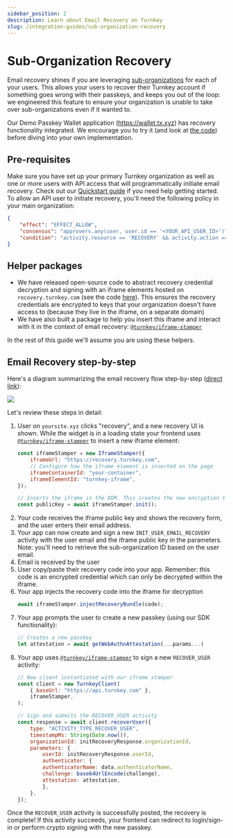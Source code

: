```yaml
---
sidebar_position: 2
description: Learn about Email Recovery on Turnkey
slug: /integration-guides/sub-organization-recovery
---
```

# Sub-Organization Recovery

Email recovery shines if you are leveraging [sub-organizations](../getting-started/Sub-Organizations.md) for each of your users. This allows your users to recover their Turnkey account if something goes wrong with their passkeys, and keeps you out of the loop: we engineered this feature to ensure your organization is unable to take over sub-organizations even if it wanted to.

Our Demo Passkey Wallet application (https://wallet.tx.xyz) has recovery functionality integrated. We encourage you to try it (and look at [the code](https://github.com/tkhq/demo-passkey-wallet)) before diving into your own implementation.

## Pre-requisites

Make sure you have set up your primary Turnkey organization as well as one or more users with API access that will programmatically initiate email recovery. Check out our [Quickstart guide](../getting-started/Quickstart.md) if you need help getting started. To allow an API user to initiate recovery, you'll need the following policy in your main organization:
```json JSON
{ 
    "effect": "EFFECT_ALLOW",
    "consensus": "approvers.any(user, user.id == '<YOUR_API_USER_ID>')",
    "condition": "activity.resource == 'RECOVERY' && activity.action == 'CREATE'"
}
```

## Helper packages

* We have released open-source code to abstract recovery credential decryption and signing with an iframe elements hosted on `recovery.turnkey.com` (see the code [here](https://github.com/tkhq/frames)). This ensures the recovery credentials are encrypted to keys that your organization doesn't have access to (because they live in the iframe, on a separate domain)
* We have also built a package to help you insert this iframe and interact with it in the context of email recovery: [`@turnkey/iframe-stamper`](https://www.npmjs.com/package/@turnkey/iframe-stamper)

In the rest of this guide we'll assume you are using these helpers.

## Email Recovery step-by-step

Here's a diagram summarizing the email recovery flow step-by-step ([direct link](/img/email_recovery_steps.png)):

<img src="/img/email_recovery_steps.png" />

Let's review these steps in detail:

1. User on `yoursite.xyz` clicks "recovery", and a new recovery UI is shown. While the widget is in a loading state your frontend uses [`@turnkey/iframe-stamper`](https://www.npmjs.com/package/@turnkey/iframe-stamper) to insert a new iframe element:
    ```js
    const iframeStamper = new IframeStamper({
        iframeUrl: "https://recovery.turnkey.com",
        // Configure how the iframe element is inserted on the page
        iframeContainerId: "your-container",
        iframeElementId: "turnkey-iframe",
    });

    // Inserts the iframe in the DOM. This creates the new encryption target key
    const publicKey = await iframeStamper.init();
    ```
2. Your code receives the iframe public key and shows the recovery form, and the user enters their email address.
3. Your app can now create and sign a new `INIT_USER_EMAIL_RECOVERY` activity with the user email and the iframe public key in the parameters. Note: you'll need to retrieve the sub-organization ID based on the user email.
4. Email is received by the user
5. User copy/paste their recovery code into your app. Remember: this code is an encrypted credential which can only be decrypted within the iframe.
6. Your app injects the recovery code into the iframe for decryption
    ```js
    await iframeStamper.injectRecoveryBundle(code);
    ```
7. Your app prompts the user to create a new passkey (using our SDK functionality):
    ```js
    // Creates a new passkey
    let attestation = await getWebAuthnAttestation(...params...)
    ```
8. Your app uses [`@turnkey/iframe-stamper`](https://www.npmjs.com/package/@turnkey/iframe-stamper) to sign a new `RECOVER_USER` activity:
    ```js
    // New client instantiated with our iframe stamper
    const client = new TurnkeyClient(
        { baseUrl: "https://api.turnkey.com" },
        iframeStamper,
    );

    // Sign and submits the RECOVER_USER activity
    const response = await client.recoverUser({
        type: "ACTIVITY_TYPE_RECOVER_USER",
        timestampMs: String(Date.now()),
        organizationId: initRecoveryResponse.organizationId,
        parameters: {
            userId: initRecoveryResponse.userId,
            authenticator: {
            authenticatorName: data.authenticatorName,
            challenge: base64UrlEncode(challenge),
            attestation: attestation,
            },
        },
    });
    ```

Once the `RECOVER_USER` activity is successfully posted, the recovery is complete! If this activity succeeds, your frontend can redirect to login/sign-in or perform crypto signing with the new passkey.

